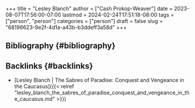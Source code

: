 +++
title = "Lesley Blanch"
author = ["Cash Prokop-Weaver"]
date = 2023-08-07T17:56:00-07:00
lastmod = 2024-02-24T17:51:18-08:00
tags = ["person", "person"]
categories = ["person"]
draft = false
slug = "68196623-9e2f-4d1a-a43b-b3ddeff3a58d"
+++

## Bibliography {#bibliography}

<style>.csl-entry{text-indent: -1.5em; margin-left: 1.5em;}</style><div class="csl-bib-body">
</div>


## Backlinks {#backlinks}

-   [Lesley Blanch | The Sabres of Paradise: Conquest and Vengeance in the Caucasus]({{< relref "lesley_blanch_the_sabres_of_paradise_conquest_and_vengeance_in_the_caucasus.md" >}})
